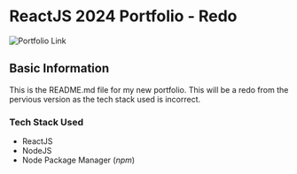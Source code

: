 # ReactJS 2024 Portfolio - Redo 

![Portfolio Link](https://hunterstevenshaw.info/)

## Basic Information 

This is the README.md file for my new portfolio. This will be a redo from the pervious version as the tech stack used is incorrect.

### Tech Stack Used

- ReactJS
- NodeJS
- Node Package Manager (_npm_)
